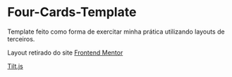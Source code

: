 # Four-Cards-Template
Template feito como forma de exercitar minha prática utilizando layouts de terceiros.

Layout retirado do site <a href="https://www.frontendmentor.io/challenges/four-card-feature-section-weK1eFYK">Frontend Mentor</a>

<a href="https://gijsroge.github.io/tilt.js/">Tilt.js</a>
